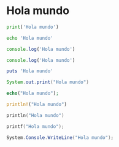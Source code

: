 # Hola mundo

```python
print('Hola mundo')
```

```bash
echo 'Hola mundo'
```

```javascript
console.log('Hola mundo')
```

```typescript
console.log('Hola mundo')
```

```ruby
puts 'Hola mundo'
```

```java
System.out.print("Hola mundo")
```

```php
echo("Hola mundo");
```

```rust
println!("Hola mundo")
```

```kotlin
println("Hola mundo")
```

```c
printf("Hola mundo");
```

```c#
System.Console.WriteLine("Hola mundo");
```